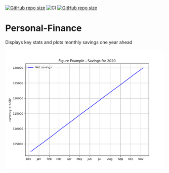[![GitHub repo size](https://img.shields.io/github/repo-size/TheNewThinkTank/AACT-Analysis?style=flat&logo=github&logoColor=whitesmoke&label=Repo%20Size)](https://github.com/TheNewThinkTank/AACT-Analysis/archive/refs/heads/main.zip)
![CI](https://github.com/TheNewThinkTank/personal-finance/actions/workflows/wf.yml/badge.svg)
[![GitHub repo size](https://img.shields.io/github/repo-size/TheNewThinkTank/personal-finance?style=flat&logo=github&logoColor=whitesmoke&label=Repo%20Size)](https://github.com/TheNewThinkTank/personal-finance/archive/refs/heads/main.zip)
# Personal-Finance
Displays key stats and plots monthly savings one year ahead

![](Figure_1.png)
